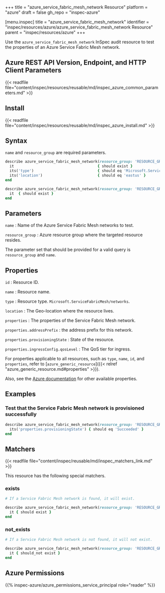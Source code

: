 +++
title = "azure_service_fabric_mesh_network Resource"
platform = "azure"
draft = false
gh_repo = "inspec-azure"

[menu.inspec]
title = "azure_service_fabric_mesh_network"
identifier = "inspec/resources/azure/azure_service_fabric_mesh_network Resource"
parent = "inspec/resources/azure"
+++

Use the `azure_service_fabric_mesh_network` InSpec audit resource to test the properties of an Azure Service Fabric Mesh network.

## Azure REST API Version, Endpoint, and HTTP Client Parameters

{{< readfile file="content/inspec/resources/reusable/md/inspec_azure_common_parameters.md" >}}

## Install

{{< readfile file="content/inspec/resources/reusable/md/inspec_azure_install.md" >}}

## Syntax

`name` and `resource_group` are required parameters.

```ruby
describe azure_service_fabric_mesh_network(resource_group: 'RESOURCE_GROUP', name: 'SERVICE_FABRIC_MESH_NETWORK_NAME') do
  it                                      { should exist }
  its('type')                             { should eq 'Microsoft.ServiceFabricMesh/networks' }
  its('location')                         { should eq 'eastus' }
end
```

```ruby
describe azure_service_fabric_mesh_network(resource_group: 'RESOURCE_GROUP', name: 'SERVICE_FABRIC_MESH_NETWORK_NAME') do
  it  { should exist }
end
```

## Parameters

`name`
: Name of the Azure Service Fabric Mesh networks to test.

`resource_group`
: Azure resource group where the targeted resource resides.

The parameter set that should be provided for a valid query is `resource_group` and `name`.

## Properties

`id`
: Resource ID.

`name`
: Resource name.

`type`
: Resource type. `Microsoft.ServiceFabricMesh/networks`.

`location`
: The Geo-location where the resource lives.

`properties`
: The properties of the Service Fabric Mesh network.

`properties.addressPrefix`
: the address prefix for this network.

`properties.provisioningState`
: State of the resource.

`properties.ingressConfig.qosLevel`
: The QoS tier for ingress.

For properties applicable to all resources, such as `type`, `name`, `id`, and `properties`, refer to [`azure_generic_resource`]({{< relref "azure_generic_resource.md#properties" >}}).

Also, see the [Azure documentation](https://docs.microsoft.com/en-us/rest/api/servicefabric/sfmeshrp-api-network_get) for other available properties.

## Examples

### Test that the Service Fabric Mesh network is provisioned successfully

```ruby
describe azure_service_fabric_mesh_network(resource_group: 'RESOURCE_GROUP', name: 'SERVICE_FABRIC_MESH_NETWORK_NAME') do
  its('properties.provisioningState') { should eq 'Succeeded' }
end
```

## Matchers

{{< readfile file="content/inspec/reusable/md/inspec_matchers_link.md" >}}

This resource has the following special matchers.

### exists

```ruby
# If a Service Fabric Mesh network is found, it will exist.

describe azure_service_fabric_mesh_network(resource_group: 'RESOURCE_GROUP', name: 'SERVICE_FABRIC_MESH_NETWORK_NAME') do
  it { should exist }
end
```

### not_exists

```ruby
# If a Service Fabric Mesh network is not found, it will not exist.

describe azure_service_fabric_mesh_network(resource_group: 'RESOURCE_GROUP', name: 'SERVICE_FABRIC_MESH_NETWORK_NAME') do
  it { should_not exist }
end
```

## Azure Permissions

{{% inspec-azure/azure_permissions_service_principal role="reader" %}}
